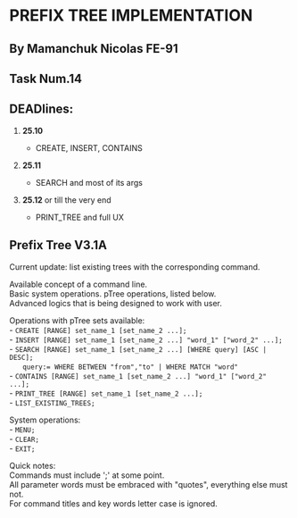 PREFIX TREE IMPLEMENTATION
==========================
By Mamanchuk Nicolas FE-91
--------------------------
Task Num.14
-----------
DEADlines:
----------

1. **25.10**
    - CREATE, INSERT, CONTAINS

2. **25.11**
    - SEARCH and most of its args
    
3. **25.12** or till the very end
    - PRINT_TREE and full UX

Prefix Tree V3.1A
----------------
Current update: list existing trees with the corresponding command.

Available concept of a command line.<br />
Basic system operations. pTree operations, listed below.<br />
Advanced logics that is being designed to work with user.

Operations with pTree sets available: <br />
    - `CREATE [RANGE] set_name_1 [set_name_2 ...];                           ` <br />
    - `INSERT [RANGE] set_name_1 [set_name_2 ...] "word_1" ["word_2" ...];   ` <br />
    - `SEARCH [RANGE] set_name_1 [set_name_2 ...] [WHERE query] [ASC | DESC];` <br />
    &nbsp;&nbsp;&nbsp;&nbsp;&nbsp;&nbsp;`query:= WHERE BETWEEN "from","to" | WHERE MATCH "word"         ` <br />
    - `CONTAINS [RANGE] set_name_1 [set_name_2 ...] "word_1" ["word_2" ...]; ` <br />
    - `PRINT_TREE [RANGE] set_name_1 [set_name_2 ...];                       ` <br />
    - `LIST_EXISTING_TREES;`

System operations: <br />
    - `MENU; ` <br />
    - `CLEAR;` <br />
    - `EXIT; `

Quick notes: <br />
    Commands must include ';' at some point. <br /> 
    All parameter words must be embraced with "quotes", everything else must not. <br />
    For command titles and key words letter case is ignored.